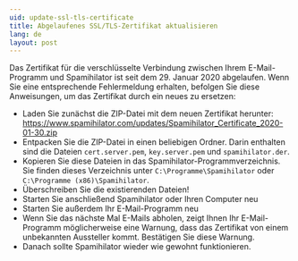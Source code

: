 ```yaml
---
uid: update-ssl-tls-certificate
title: Abgelaufenes SSL/TLS-Zertifikat aktualisieren
lang: de
layout: post
---
```


Das Zertifikat für die verschlüsselte Verbindung zwischen Ihrem E-Mail-Programm
und Spamihilator ist seit dem 29. Januar 2020 abgelaufen. Wenn Sie eine
entsprechende Fehlermeldung erhalten, befolgen Sie diese Anweisungen, um das
Zertifikat durch ein neues zu ersetzen:

* Laden Sie zunächst die ZIP-Datei mit dem neuen Zertifikat herunter:<br>
  <https://www.spamihilator.com/updates/Spamihilator_Certificate_2020-01-30.zip>
* Entpacken Sie die ZIP-Datei in einen beliebigen Ordner. Darin enthalten sind
  die Dateien `cert.server.pem`, `key.server.pem` und `spamihilator.der`.
* Kopieren Sie diese Dateien in das Spamihilator-Programmverzeichnis. Sie
  finden dieses Verzeichnis unter `C:\Programme\Spamihilator` oder
  `C:\Programme (x86)\Spamihilator`.
* Überschreiben Sie die existierenden Dateien!
* Starten Sie anschließend Spamihilator oder Ihren Computer neu
* Starten Sie außerdem Ihr E-Mail-Programm neu
* Wenn Sie das nächste Mal E-Mails abholen, zeigt Ihnen Ihr E-Mail-Programm
  möglicherweise eine Warnung, dass das Zertifikat von einem unbekannten
  Aussteller kommt. Bestätigen Sie diese Warnung.
* Danach sollte Spamihilator wieder wie gewohnt funktionieren.
